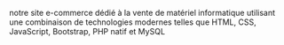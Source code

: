 notre site e-commerce dédié à la vente de matériel informatique  utilisant une combinaison de technologies modernes telles que HTML, CSS, JavaScript, Bootstrap, PHP natif et MySQL
